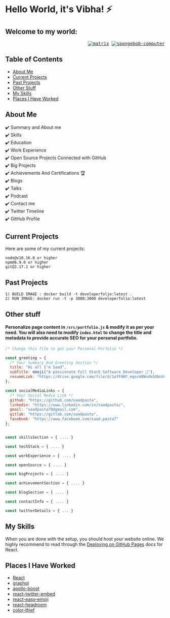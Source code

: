 # Hello World, it's Vibha! ⚡️ 

## Welcome to my world:

<p align="right">
  <kbd>
<a href="https://imgbb.com/"><img src="https://i.ibb.co/jkKqkKR/matrix.gif" alt="matrix" border="0" /></a>
<a href="https://imgbb.com/"><img src="https://i.ibb.co/jZY268n/spongebob-computer.gif" alt="spongebob-computer" border="0" /></a> 
  </kbd>
</p>


## Table of Contents
- [About Me](#about-me)
- [Current Projects](#current-projects)
- [Past Projects](#past-projects)
- [Other Stuff](#other-stuff)
- [My Skills](#my-skills)
- [Places I Have Worked](#places-i-have-worked)

## About Me
✔️ Summary and About me\
✔️ Skills\
✔️ Education\
✔️ Work Experience\
✔️ Open Source Projects Connected with GitHub\
✔️ Big Projects\
✔️ Achievements And Certifications 🏆\
✔️ Blogs\
✔️ Talks\
✔️ Podcast\
✔️ Contact me\
✔️ Twitter Timeline\
✔️ GitHub Profile

## Current Projects

Here are some of my current projects:

```
node@v10.16.0 or higher
npm@6.9.0 or higher
git@2.17.1 or higher
```
## Past Projects

```
1) BUILD IMAGE : docker build -t developerfolio:latest .
2) RUN IMAGE: docker run -t -p 3000:3000 developerfolio:latest
```

## Other stuff

#### Personalize page content in `/src/portfolio.js` & modify it as per your need. You will also need to modify `index.html` to change the title and metadata to provide accurate SEO for your personal portfolio.

```javascript
/* Change this file to get your Personal Porfolio */

const greeting = {
  /* Your Summary And Greeting Section */
  title: "Hi all I'm Saad",
  subTitle: emoji("A passionate Full Stack Software Developer 🚀"),
  resumeLink: "https://drive.google.com/file/d/1ofFdKF_mqscH8WvXkSObnVvC9kK7Ldlu/view?usp=sharing"
};

const socialMediaLinks = {
  /* Your Social Media Link */
  github: "https://github.com/saadpasta",
  linkedin: "https://www.linkedin.com/in/saadpasta/",
  gmail: "saadpasta70@gmail.com",
  gitlab: "https://gitlab.com/saadpasta",
  facebook: "https://www.facebook.com/saad.pasta7"
};


const skillsSection = { .... }

const techStack = { .... }

const workExperience = { .... }

const openSource = { .... }

const bigProjects = { .... }

const achievementSection = { .... }

const blogSection = { .... }

const contactInfo = { .... }

const twitterDetails = { ... }

```

## My Skills
When you are done with the setup, you should host your website online.
We highly recommend to read through the [Deploying on GitHub Pages](https://create-react-app.dev/docs/deployment/#github-pages) docs for React.


## Places I Have Worked 

- [React](https://reactjs.org/)
- [graphql](https://graphql.org/)
- [apollo-boost](https://www.apollographql.com/docs/react/get-started/)
- [react-twitter-embed](https://github.com/saurabhnemade/react-twitter-embed)
- [react-easy-emoji](https://github.com/appfigures/react-easy-emoji)
- [react-headroom](https://github.com/KyleAMathews/react-headroom)
- [color-thief](https://github.com/lokesh/color-thief)
